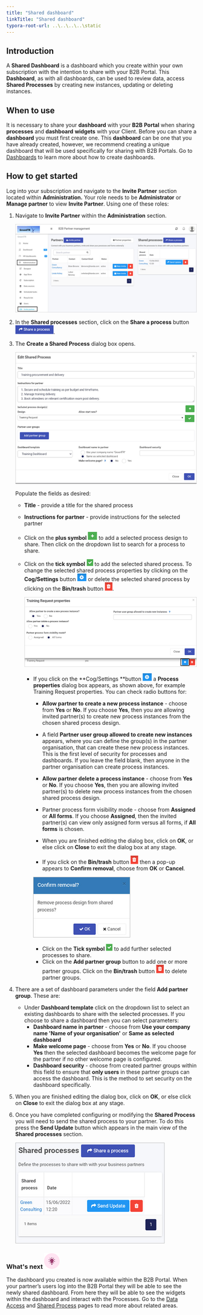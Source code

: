 ```yaml
---
title: "Shared dashboard"
linkTitle: "Shared dashboard"
typora-root-url: ..\..\..\..\static
---
```


## Introduction

A **Shared Dashboard** is a dashboard which you create within your own subscription with the intention to share with your B2B Portal. This **Dashboard**, as with all dashboards, can be used to review data, access **Shared Processes** by creating new instances, updating or deleting instances.

## When to use

It is necessary to share your **dashboard** with your **B2B** **Portal** when sharing **processes** and **dashboard** **widgets** with your Client. Before you can share a **dashboard** you must first create one. This **dashboard** can be one that you have already created, however, we recommend creating a unique dashboard that will be used specifically for sharing with B2B Portals. Go to [Dashboards](/docs/platform/pages/) to learn more about how to create dashboards.

## How to get started

Log into your subscription and navigate to the **Invite Partner** section located within **Administration.** Your role needs to be **Administrator** or **Manage partner** to view **Invite Partner**. Using one of these roles:

1. Navigate to **Invite Partner** within the **Administration** section. 

   ![Invite partner function](/images/invite-partner-function.jpg)

2. In the **Shared processes** section, click on the **Share a process** button ![Share a process button](/images/share-a-process.jpg). 

3. The **Create a Shared Process** dialog box opens. 

   ![Edit Shared Process dialog box](/images/edit-shared-process.jpg)

   Populate the fields as desired:

   - **Title** - provide a title for the shared process

   - **Instructions for partner** - provide instructions for the selected partner

   - Click on the **plus symbol** ![Add shared process](/images/add-process.jpg) to add a selected process design to share. Then click on the dropdown list to search for a process to share.	

   - Click on the **tick symbol** ![Edit selected shared  process](/images/edit-selected-process.jpg) to add the selected shared process. To change the selected shared process properties by clicking on the **Cog/Settings** button ![Edit selected shared process properties](/images/cog-shared-process.jpg) or delete the selected shared process by clicking on the **Bin/trash** button ![Bin button for shared processes](/images/bin-shared-process.jpg). 

      ![Edit selected shared process properties](/images/change-selected-prop.jpg)

     - If you click on the **Cog/Settings **button ![Edit selected shared process properties](/images/cog-shared-process.jpg) a **Process properties** dialog box appears, as shown above, for example Training Request properties. You can check radio buttons for:

       - **Allow partner to create a new process instance** - choose from **Yes** or **No**. If you choose **Yes**, then you are allowing invited partner(s) to create new process instances from the chosen shared process design. 
       - A field **Partner user group allowed to create new instances** appears, where you can define the group(s) in the partner organisation, that can create these new process instances. This is the first level of security for processes and dashboards. If you leave the field blank, then anyone in the partner organisation can create process instances.
       - **Allow partner delete a process instance** - choose from **Yes** or **No**. If you choose **Yes**, then you are allowing invited partner(s) to delete new process instances from the chosen shared process design.
       - Partner process form visibility mode - choose from **Assigned** or **All forms**. If you choose **Assigned**, then the invited partner(s) can view only assigned form versus all forms, if **All forms** is chosen.
       
        - When you are finished editing the dialog box, click on **OK**, or else click on **Close** to exit the dialog box at any stage. 
       
       - If you click on the **Bin/trash** button ![Bin button for shared processes](/images/bin-shared-process.jpg) then a pop-up appears to **Confirm removal**, choose from **OK** or **Cancel**. 
       
       ![Confirm removal of selected shared process](/images/confirm-removal.jpg)
       
       -  Click on the **Tick symbol** ![Edit selected shared  process](/images/edit-selected-process.jpg) to add further selected processes to share.
       -  Click on the **Add partner group** button to add one or more partner groups. Click on the **Bin/trash** button ![Bin button for shared processes](/images/bin-shared-process.jpg) to delete partner groups.

4. There are a set of dashboard parameters under the field **Add partner group**. These are:

   -  Under **Dashboard template** click on the dropdown list to select an existing dashboards to share with the selected processes. If you choose to share a dashboard then you can select parameters:
      -  **Dashboard name in partner** - choose from **Use your company name 'Name of your organisation'** or **Same as selected dashboard**
      -  **Make welcome page** - choose from **Yes** or **No**. If you choose **Yes** then the selected dashboard becomes the welcome page for the partner if no other welcome page is configured.
      -  **Dashboard security** - choose from created partner groups within this field to ensure that **only users** in these partner groups can access the dashboard. This is the method to set security on the dashboard specifically.

5. When you are finished editing the dialog box, click on **OK**, or else click on **Close** to exit the dialog box at any stage. 

6. Once you have completed configuring or modifying the **Shared Process** you will need to send the shared process to your partner. To do this press the **Send Update** button which appears in the main view of the **Shared processes** section.

   ![Send Update](/images/send-update-partner.jpg)

   

### What's next  ![Idea icon](/images/18.png) ###

The dashboard you created is now available within the B2B Portal. When your partner’s users log into the B2B Portal they will be able to see the newly shared dashboard. From here they will be able to see the widgets within the dashboard and interact with the Processes. Go to the [Data Access](/docs/platform/b2b-portals/data-access/) and [Shared Process](/docs/platform/b2b-portals/shared-process/) pages to read more about related areas.

